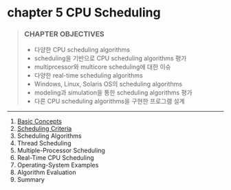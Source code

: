 # chapter 5 CPU Scheduling

> ### CHAPTER OBJECTIVES
>
> - 다양한 CPU scheduling algorithms
> - scheduling을 기반으로 CPU scheduling algorithms 평가
> - multiprcessor와 multicore scheduling에 대한 이슈
> - 다양한 real-time scheduling algorithms
> - Windows, Linux, Solaris OS의 scheduling algorithms
> - modeling과 simulation을 통한 scheduling algorithms 평가
> - 다른 CPU scheduling algorithms을 구현한 프로그램 설계

---

1. [Basic Concepts](1_Basic_Concepts/README.md)
2. [Scheduling Criteria](2_Scheduling_Criteria/README.md)
3. Scheduling Algorithms
4. Thread Scheduling
5. Multiple-Processor Scheduling
6. Real-Time CPU Scheduling
7. Operating-System Examples
8. Algorithm Evaluation
9. Summary
